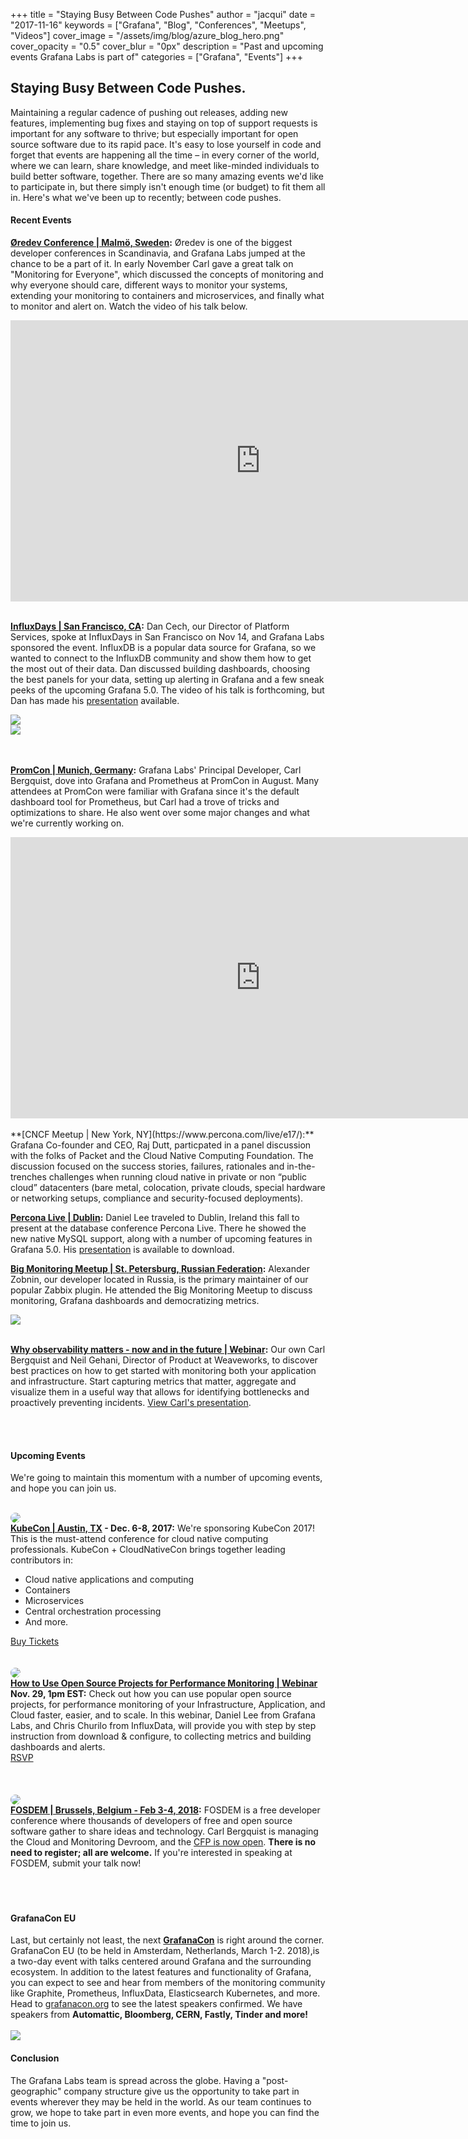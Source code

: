 +++
title = "Staying Busy Between Code Pushes"
author = "jacqui"
date = "2017-11-16"
keywords = ["Grafana", "Blog", "Conferences", "Meetups", "Videos"]
cover_image = "/assets/img/blog/azure_blog_hero.png"
cover_opacity = "0.5"
cover_blur = "0px"
description = "Past and upcoming events Grafana Labs is part of"
categories = ["Grafana", "Events"]
+++

## Staying Busy Between Code Pushes.

Maintaining a regular cadence of pushing out releases, adding new features, implementing bug fixes and staying on top of support requests is important for any software to thrive; but especially important for open source software due to its rapid pace. It's easy to lose yourself in code and forget that events are happening all the time – in every corner of the world, where we can learn, share knowledge, and meet like-minded individuals to build better software, together. There are so many amazing events we'd like to participate in, but there simply isn't enough time (or budget) to fit them all in. Here's what we've been up to recently; between code pushes.

#### Recent Events
**[Øredev Conference | Malmö, Sweden](https://vimeo.com/241968477):**  Øredev is one of the biggest developer conferences in Scandinavia, and Grafana Labs jumped at the chance to be a part of it. In early November Carl gave a great talk on "Monitoring for Everyone", which discussed the concepts of monitoring and why everyone should care, different ways to monitor your systems, extending your monitoring to containers and microservices, and finally what to monitor and alert on. Watch the video of his talk below.
<iframe src="https://player.vimeo.com/video/241968477?color=ffffff" width="800" height="450" frameborder="0" webkitallowfullscreen mozallowfullscreen allowfullscreen></iframe>
<br />
<br />

**[InfluxDays | San Francisco, CA](http://indluxdays.com):** Dan Cech, our Director of Platform Services, spoke at InfluxDays in San Francisco on Nov 14, and Grafana Labs sponsored the event. InfluxDB is a popular data source for Grafana, so we wanted to connect to the InfluxDB community and show them how to get the most out of their data. Dan discussed building dashboards, choosing the best panels for your data, setting up alerting in Grafana and a few sneak peeks of the upcoming Grafana 5.0. The video of his talk is forthcoming, but Dan has made his [presentation](https://docs.google.com/presentation/d/1EjMdTXEz9LLymizJOI0xmHLPzZpwqqnX05zEzWGxrOo/edit?usp=sharing) available.
<div class="row row--no-gutters">
		<div class="col col--sm-6">
			<img src="/assets/img/blog/dcech_influxdays1.jpg" />
		</div>
		<div class="col col--sm-6">
			<img src="/assets/img/blog/crowd_influxdays1.jpg" />
		</div>
</div>
<br />
<br />

**[PromCon | Munich, Germany](http://promcon.io):** Grafana Labs' Principal Developer, Carl Bergquist, dove into Grafana and Prometheus at PromCon in August. Many attendees at PromCon were familiar with Grafana since it's the default dashboard tool for Prometheus, but Carl had a trove of tricks and optimizations to share. He also went over some major changes and what we're currently working on.

<iframe width="800" height="450" src="https://www.youtube.com/embed/PDpP1uX_orE" frameborder="0" gesture="media" allowfullscreen></iframe>
<br />
<br />
**[CNCF Meetup | New York, NY](https://www.percona.com/live/e17/):** Grafana Co-founder and CEO, Raj Dutt, particpated in a panel discussion with the folks of Packet and the Cloud Native Computing Foundation. The discussion focused on the success stories, failures, rationales and in-the-trenches challenges when running cloud native in private or non “public cloud” datacenters (bare metal, colocation, private clouds, special hardware or networking setups, compliance and security-focused deployments). 
<br />

**[Percona Live | Dublin](https://www.percona.com/live/e17/):** Daniel Lee traveled to Dublin, Ireland this fall to present at the database conference Percona Live. There he showed the new native MySQL support, along with a number of upcoming features in Grafana 5.0. His [presentation](https://docs.google.com/presentation/d/1M8phmvC402p67MUr9uiTsMOTDMPmn9UiCVr4F4Z1_kE/edit?usp=sharing) is available to download.
<br />

**[Big Monitoring Meetup | St. Petersburg, Russian Federation](https://www.eventbrite.com/e/big-monitoring-meetup-tickets-35685900489#):** Alexander Zobnin, our developer located in Russia, is the primary maintainer of our popular Zabbix plugin. He attended the Big Monitoring Meetup to discuss monitoring, Grafana dashboards and democratizing metrics.
<div class="row row--no-gutters">
		<div class="col col--sm-6">
			<img src="/assets/img/blog/alex_zabbix.jpg" />
		</div>
</div>
<br />

**[Why observability matters - now and in the future | Webinar](https://docs.google.com/presentation/d/1_PNMPHH5H6qHLaD-8UDn6fB41R6IJtdFBtB9Vj1voZo/edit?usp=sharing):** Our own Carl Bergquist and Neil Gehani, Director of Product at Weaveworks, to discover best practices on how to get started with monitoring both your application and infrastructure. Start capturing metrics that matter, aggregate and visualize them in a useful way that allows for identifying bottlenecks and proactively preventing incidents. [View Carl's presentation](https://docs.google.com/presentation/d/1_PNMPHH5H6qHLaD-8UDn6fB41R6IJtdFBtB9Vj1voZo/edit?usp=sharing).

<br />
<br />

#### Upcoming Events
We're going to maintain this momentum with a number of upcoming events, and hope you can join us.
<br />
<br />

<div class="row row--no-gutters">
		<div class="col col--md-3">
			<img style="border-radius: 50%;" class="large" src="/assets/img/blog/kubecon.png" />
		</div>
		<div class="col col--md-8 col--sm-offset-1">
			<strong><a href="https://www.linuxfoundation.org/kubecon-cloudnativecon-north-america-l-1/" target="_blank">KubeCon | Austin, TX</a> - Dec. 6-8, 2017:</strong> We're sponsoring KubeCon 2017! This is the must-attend conference for cloud native computing professionals. KubeCon + CloudNativeCon brings together leading contributors in:
			<ul>
				<li>Cloud native applications and computing</li>
				<li>Containers</li>
				<li>Microservices</li>
				<li>Central orchestration processing</li>
				<li>And more.</li>
			</ul>
			<a href="https://www.linuxfoundation.org/kubecon-cloudnativecon-north-america-l-1/" target="_blank" class="btn btn--outline">Buy Tickets</a>
		</div>
</div>
<br />
<br />

<div class="row row--no-gutters">
		<div class="col col--md-3">
			<img style="border-radius: 50%;" class="large" src="/assets/img/blog/timeshift/webinar.png" />
		</div>
		<div class="col col--md-8 col--sm-offset-1">
			<strong><a href="https://register.gotowebinar.com/register/7591609206882592514?source=grafana" target="_blank">How to Use Open Source Projects for Performance Monitoring | Webinar</a><br />Nov. 29, 1pm EST:</strong> Check out how you can use popular open source projects, for performance monitoring of your Infrastructure, Application, and Cloud faster, easier, and to scale. In this webinar, Daniel Lee from Grafana Labs, and Chris Churilo from InfluxData, will provide you with step by step instruction from download &amp; configure, to collecting  metrics and building dashboards and alerts.
			<br />
			<a href="https://register.gotowebinar.com/register/7591609206882592514?source=grafana" target="_blank" class="btn btn--outline">RSVP</a>
		</div>
</div>
<br />
<br />
<br />
<div class="row row--no-gutters">
		<div class="col col--md-3">
			<img style="border-radius: 50%;" class="large" src="/assets/img/blog/fosdem_18.png" />
		</div>
		<div class="col col--md-8 col--sm-offset-1">
			<strong><a href="https://fosdem.org/2018/schedule/track/monitoring_and_cloud/" target="_blank">FOSDEM | Brussels, Belgium - Feb 3-4, 2018</a>:</strong> FOSDEM is a free developer conference where thousands of developers of free and open source software gather to share ideas and technology. Carl Bergquist is managing the Cloud and Monitoring Devroom, and the <a href="https://docs.google.com/document/d/1X2ntRpmY58r4iwAxfjk0yhxfVYcK9Xu56qhwR4uD6Og" target="_blank">CFP is now open</a>. <strong>There is no need to register; all are welcome.</strong> If you're interested in speaking at FOSDEM, submit your talk now!
		</div>
</div>
<br />
<br />
<br />

#### GrafanaCon EU
Last, but certainly not least, the next <strong><a href="http://grafanacon.org" target="_blank">GrafanaCon</a></strong> is right around the corner. GrafanaCon EU (to be held in Amsterdam, Netherlands, March 1-2. 2018),is a two-day event with talks centered around Grafana and the surrounding ecosystem. In addition to the latest features and functionality of Grafana, you can expect to see and hear from members of the monitoring community like Graphite, Prometheus, InfluxData, Elasticsearch Kubernetes, and more. Head to <a href="http://grafanacon.org" target="_blank">grafanacon.org</a> to see the latest speakers confirmed. We have speakers from <strong>Automattic, Bloomberg, CERN, Fastly, Tinder and more!</strong>
<br />
<br />
<a href="http://grafanacon.org" target="_blank"><img class="large" src="/assets/img/blog/grafanacon_gen_tickets.png" /></a>


#### Conclusion
The Grafana Labs team is spread across the globe. Having a "post-geographic" company structure give us the opportunity to take part in events wherever they may be held in the world. As our team continues to grow, we hope to take part in even more events, and hope you can find the time to join us.















